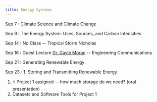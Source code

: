 ```yaml
---
title: Energy Systems
---
```


Sep 7
: Climate Science and Climate Change

Sep 9
: The Energy System: Uses, Sources, and Carbon Intensities

Sep 14
: No Class -- Tropical Storm Nicholas

Sep 16
: Guest Lecture [Dr. Gayle Moran](https://profiles.rice.edu/faculty/gayle-moran) -- Engineering Communications

Sep 21
: Generating Renewable Energy

Sep 23
:  1. Storing and Transmitting Renewable Energy
1. ⚡️ Project 1 assigned -- how much storage do we need? (oral presentation)
1. Datasets and Software Tools for Project 1